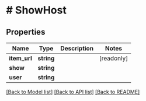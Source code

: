 # # ShowHost

## Properties

Name | Type | Description | Notes
------------ | ------------- | ------------- | -------------
**item_url** | **string** |  | [readonly]
**show** | **string** |  |
**user** | **string** |  |

[[Back to Model list]](../../README.md#models) [[Back to API list]](../../README.md#endpoints) [[Back to README]](../../README.md)
